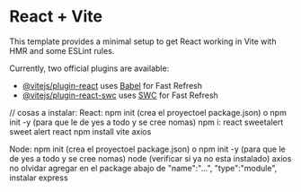 # React + Vite

This template provides a minimal setup to get React working in Vite with HMR and some ESLint rules.

Currently, two official plugins are available:

- [@vitejs/plugin-react](https://github.com/vitejs/vite-plugin-react/blob/main/packages/plugin-react/README.md) uses [Babel](https://babeljs.io/) for Fast Refresh
- [@vitejs/plugin-react-swc](https://github.com/vitejs/vite-plugin-react-swc) uses [SWC](https://swc.rs/) for Fast Refresh


// cosas a instalar:
React:
npm init (crea el proyectoel package.json) o npm init -y  (para que le de yes a todo y se cree nomas)
npm i:
react
sweetalert
sweet alert react
npm install
vite
axios


Node:
npm init (crea el proyectoel package.json) o npm init -y  (para que le de yes a todo y se cree nomas)
node (verificar si ya no esta instalado)
axios
no olvidar agregar en el package abajo de "name":"...", "type":"module",
instalar express

